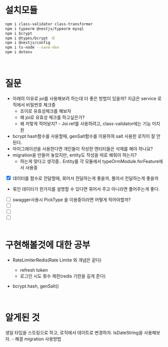 # 설치모듈

```bash
npm i class-validator class-transformer
npm i typeorm @nestjs/typeorm mysql
npm i bcrypt
npm i @types/bcrypt -D
npm i @nestjs/config
npm i ts-node --save-dev
npm i dotenv
```

<br>

# 질문

- 아래의 이유로 joi를 사용해보려 하는데 더 좋은 방법이 있을까? 지금은 service 로직에서 비밀번호 체크중
  - 조이로 유효성체크를 해보자
  - 왜 joi로 유효성 체크를 하고싶은가?
  - 왜 저렇게 적어놨지? - Joi.ref를 사용하려고, class-validator에는 기능 미지원
- bcrypt hash함수를 사용할때, genSalt함수를 이용하여 salt 사용한 로직이 잘 안된다.
- 마이그레이션을 사용한다면 개인들이 작성한 엔티티들은 삭제를 해야 하나요?
- migration을 만들어 놓았지만, entity도 작성을 따로 해줘야 하는지?
  - 하는게 맞다고 생각중.. Entity를 각 모듈에서 typeOrmModule.forFeature에서 사용중


<input type="checkbox" checked > 데이터를 함수로 전달할때, 묶어서 전달하는게 좋을까, 풀어서 전달하는게 좋을까<br>
  - 묶인 데이터가 한가지를 설명할 수 있다면 묶어서 주고 아니라면 풀어주는게 좋다.

<input type="checkbox"  > swagger사용시 PickType 을 이용중이라면 어떻게 적어야할까? <br>
<input type="checkbox"  > <br>
<input type="checkbox"  > <br>
<input type="checkbox"  > <br>
<br>

# 구현해볼것에 대한 공부

- RateLimiterRedis(Rate Limite 와 개념은 같다)
  - refresh token
  - 로그인 시도 횟수 제한(redis 기한을 길게 준다)

- bcrypt.hash, genSalt()

<br>

# 알게된 것
생일 타입을 스트링으로 하고, 로직에서 데이트로 변경하자. IsDateString을 사용해보자. - 해결
migration 사용방법